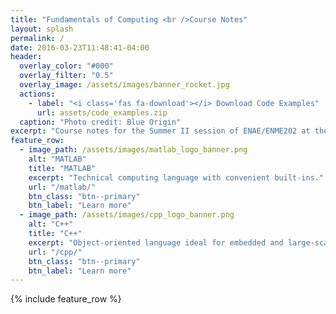 ```yaml
---
title: "Fundamentals of Computing <br />Course Notes"
layout: splash
permalink: /
date: 2016-03-23T11:48:41-04:00
header:
  overlay_color: "#000"
  overlay_filter: "0.5"
  overlay_image: /assets/images/banner_rocket.jpg
  actions:
    - label: "<i class='fas fa-download'></i> Download Code Examples"
      url: assets/code_examples.zip
  caption: "Photo credit: Blue Origin"
excerpt: "Course notes for the Summer II session of ENAE/ENME202 at the University of Maryland."
feature_row:
  - image_path: /assets/images/matlab_logo_banner.png
    alt: "MATLAB"
    title: "MATLAB"
    excerpt: "Technical computing language with convenient built-ins."
    url: "/matlab/"
    btn_class: "btn--primary"
    btn_label: "Learn more"
  - image_path: /assets/images/cpp_logo_banner.png
    alt: "C++"
    title: "C++"
    excerpt: "Object-oriented language ideal for embedded and large-scale computing."
    url: "/cpp/"
    btn_class: "btn--primary"
    btn_label: "Learn more"   
---
```


{% include feature_row %}
